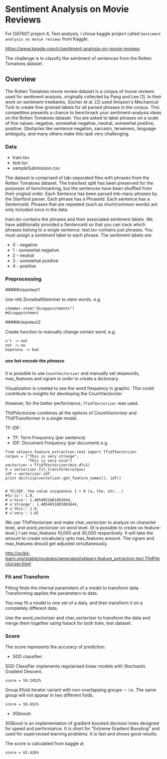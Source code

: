 # Sentiment Analysis on Movie Reviews

For DAT607 project 4, Text analysis, I chose kaggle project called `Sentiment analysis on movie reviews` from Kaggle.

https://www.kaggle.com/c/sentiment-analysis-on-movie-reviews
 
The challenge is to classify the sentiment of sentences from the Rotten Tomatoes dataset.


## Overview

The Rotten Tomatoes movie review dataset is a corpus of movie reviews used for sentiment analysis, originally collected by Pang and Lee [1]. In their work on sentiment treebanks, Socher et al. [2] used Amazon's Mechanical Turk to create fine-grained labels for all parsed phrases in the corpus. This competition presents a chance to benchmark your sentiment-analysis ideas on the Rotten Tomatoes dataset. 
You are asked to label phrases on a scale of five values: negative, somewhat negative, neutral, somewhat positive, positive. 
Obstacles like sentence negation, sarcasm, terseness, language ambiguity, and many others make this task very challenging.


### Data

- train.tsv
- test.tsv
- sampleSubmission.csv

The dataset is comprised of tab-separated files with phrases from the Rotten Tomatoes dataset. 
The train/test split has been preserved for the purposes of benchmarking, but the sentences have been shuffled from their original order. 
Each Sentence has been parsed into many phrases by the Stanford parser. 
Each phrase has a PhraseId. 
Each sentence has a SentenceId. 
Phrases that are repeated (such as short/common words) are only included once in the data.

train.tsv contains the phrases and their associated sentiment labels. We have additionally provided a SentenceId so that you can track which phrases belong to a single sentence.
test.tsv contains just phrases. You must assign a sentiment label to each phrase.
The sentiment labels are:

* 0 - negative
* 1 - somewhat negative
* 2 - neutral
* 3 - somewhat positive
* 4 - positive


### Preprocessing

#####cleantext1

Use nltk.SnowballStemmer to stem words. e.g.
```
stemmer.stem("disappointments") 
#disappointment
```

#####cleantext2

Create function to manually change certain word. e.g.

```
n`t -> not
not -> no
hopeless -> bad
```

##### one hot encode the phrases

It is possible to use `CountVectorizer` and manually set stopwords, max_features and ngram in order to create a dictionary. 

Visualization is created to see the word frequency in graphic. This could contribute to insights for developing the CountVectorizer.

However, for the better performance, `TfidfVectorizer` was used.

TfidfVectorizer combines all the options of CountVectorizer and TfidfTransformer in a single model.


TF-IDF:

* TF: Term Frequency (per sentence)
* IDF: Document Frequency (per document)
e.g.
```
from sklearn.feature_extraction.text import TfidfVectorizer
corpus = ["This is very strange",
          "This is very nice"]
vectorizer = TfidfVectorizer(min_df=1)
X = vectorizer.fit_transform(corpus)
idf = vectorizer.idf_
print dict(zip(vectorizer.get_feature_names(), idf))


# TF/IDF, the value uniqueness 1 > 0 (a, the, etc...)
#{u'is': 1.0,
# u'nice': 1.4054651081081644,
# u'strange': 1.4054651081081644,
# u'this': 1.0,
# u'very': 1.0}
```

We use TfidfVectorizer and make char_vectorizer to analyze on character level, and word_vectorizer on word level. (It is possible to create on feature-level.)
I set max_features 10,000 and 30,000 respectively. It will take the amount to create vocabulary upto max_features amount. The ngram and max_features should get adjusted simultaneously.


http://scikit-learn.org/stable/modules/generated/sklearn.feature_extraction.text.TfidfVectorizer.html

### Fit and Transform

Fitting finds the internal parameters of a model to transform data.
Transforming applies the parameters to data.

You may fit a model to one set of a data, and then transform it on a completely different data.

Use the word_vectorizer and char_vectorizer to transform the data and merge them together using hstack for both train, test dataset.


### Score

The score represents the accuracy of prediction.

* SGD classifier:

SGD Classifier implements regularised linear models with Stochastic Gradient Descent.

`score = 59.2452%`

Group Kfold iterator variant with non-overlapping groups -- i.e. The same group will not appear in two different folds.

`score = 59.852%`

* XGboost:

XGBoost is an implementation of gradient boosted decision trees designed for speed and performance.
It is short for “Extreme Gradient Boosting” and used for superviosed learning problems. It is fast and shows good results.

The score is calculated from kaggle at

`score = 63.426%`